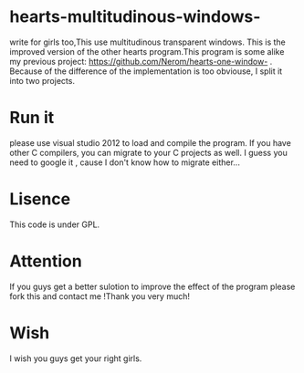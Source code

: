 # hearts-multitudinous-windows-
write for girls too,This use multitudinous transparent windows. This is the improved version of the other hearts program.This program is some alike my previous project: https://github.com/Nerom/hearts-one-window- . Because of the difference of the implementation is too obviouse, I split it into two projects.
# Run it
please use visual studio 2012 to load and compile the program. If you have other C compilers, you can migrate to your C projects as well. I guess you need to google it , cause I don't know how to migrate either...
# Lisence
This code is under GPL.
# Attention
If you guys get a better sulotion to improve the effect of the program please fork this and contact me !Thank you very much!
# Wish
I wish you guys get your right girls.
